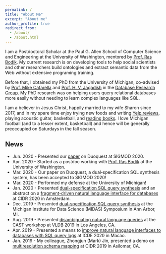```yaml
---
permalink: /
title: "About Me"
excerpt: "About me"
author_profile: true
redirect_from:
  - /about/
  - /about.html
---
```


I am a Postdoctoral Scholar at the Paul G. Allen School of Computer Science and Engineering at the University of Washington, mentored by [Prof. Ras Bodik](https://homes.cs.washington.edu/~bodik/). My current research is on developing tools to help social scientists and other researchers build ontologies and extract semantic data from the Web without extensive programing training.

Before that, I obtained my PhD from the University of Michigan, co-advised by [Prof. Mike Cafarella](http://web.eecs.umich.edu/~michjc/index.html) and [Prof. H. V. Jagadish](https://web.eecs.umich.edu/~jag/) in the [Database Research Group](http://dbgroup.eecs.umich.edu). My PhD research was on helping users query relational databases more easily without needing to learn complex languages like SQL.

I am a believer in Jesus Christ, happily married to my wife Sharon since 2017, and in my spare time enjoy trying new foods and writing [Yelp reviews](https://www.yelp.com/user_details?userid=NWQyHedzeZUccPY2f5vRBQ), playing acoustic guitar, basketball, and [reading books](https://www.goodreads.com/user/show/19711018-chris-baik). I love Michigan football (and to a lesser extent, basketball) and hence will be generally preoccupied on Saturdays in the fall season.

## News

- Jun. 2020 - Presented our [paper](https://doi.org/10.1145/3318464.3389776) on Duoquest at SIGMOD 2020.
- Apr. 2020 - Started as a postdoc working with [Prof. Ras Bodik](https://homes.cs.washington.edu/~bodik/) at the University of Washington.
- Mar. 2020 - Our paper on Duoquest, a dual-specification SQL synthesis system, has been accepted to SIGMOD 2020!
- Mar. 2020 - Performed my defense at the University of Michigan!
- Jan. 2020 - Presented [dual-specification SQL query synthesis](https://chrisbaik.com/assets/files/duoquest_cidr2020.pdf) and an abstract on a [fragment-driven natural language interface for databases](https://chrisbaik.com/assets/files/fragsql_cidr2020.pdf) at CIDR 2020 in Amsterdam.
- Dec. 2019 - Presented [dual-specification SQL query synthesis](https://chrisbaik.com/assets/files/duoquest_cidr2020.pdf) at the Michigan Institute for Data Science (MIDAS) Symposium in Ann Arbor, MI.
- Aug. 2019 - Presented [disambiguating natural language queries](https://chrisbaik.com/assets/files/litmus_cast2019.pdf) at the CAST workshop at VLDB 2019 in Los Angeles, CA.
- Apr. 2019 - Presented a means to [improve natural language interfaces to databases with SQL query logs](https://ieeexplore.ieee.org/document/8731607) at ICDE 2020 in Macao.
- Jan. 2019 - My colleague, Zhongjun (Mark) Jin, presented a demo on [multiresolution schema mapping](http://cidrdb.org/cidr2019/papers/p9-jin-cidr19.pdf) at CIDR 2019 in Asilomar, CA.
